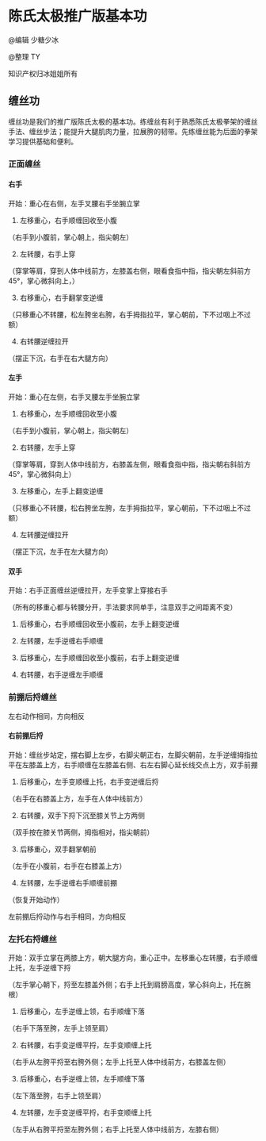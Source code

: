# 陈氏太极推广版基本功

@编辑 少糖少冰

@整理 TY

知识产权归冰姐姐所有

## 缠丝功

缠丝功是我们的推广版陈氏太极的基本功。练缠丝有利于熟悉陈氏太极拳架的缠丝手法、缠丝步法；能提升大腿肌肉力量，拉展胯的韧带。先练缠丝能为后面的拳架学习提供基础和便利。

### 正面缠丝

#### 右手

开始：重心在右侧，左手叉腰右手坐腕立掌

1. 左移重心，右手顺缠回收至小腹

（右手到小腹前，掌心朝上，指尖朝左）

2. 左转腰，右手上穿

（穿掌等肩，穿到人体中线前方，左膝盖右侧，眼看食指中指，指尖朝左斜前方45°，掌心微斜向上，）

3. 右移重心，右手翻掌变逆缠

（只移重心不转腰，松左胯坐右胯，右手拇指拉平，掌心朝前，下不过咽上不过额）

4. 右转腰逆缠拉开

（摆正下沉，右手在右大腿方向）

#### 左手

开始：重心在左侧，右手叉腰左手坐腕立掌

1. 右移重心，左手顺缠回收至小腹

（右手到小腹前，掌心朝上，指尖朝左）

2. 右转腰，左手上穿

（穿掌等肩，穿到人体中线前方，右膝盖左侧，眼看食指中指，指尖朝右斜前方45°，掌心微斜向上）

3. 左移重心，左手上翻变逆缠

（只移重心不转腰，松右胯坐左胯，左手拇指拉平，掌心朝前，下不过咽上不过额）

4. 左转腰逆缠拉开

（摆正下沉，左手在左大腿方向）

#### 双手

开始：右手正面缠丝逆缠拉开，左手变掌上穿接右手

（所有的移重心都与转腰分开，手法要求同单手，注意双手之间距离不变）

1. 后移重心，右手顺缠回收至小腹前，左手上翻变逆缠

2. 左转腰，左手逆缠右手顺缠

3. 后移重心，左手顺缠回收至小腹前，右手上翻变逆缠

4. 右转腰，右手逆缠左手顺缠

### 前掤后捋缠丝

左右动作相同，方向相反

#### 右前掤后捋

开始：缠丝步站定，摆右脚上左步，右脚尖朝正右，左脚尖朝前，左手逆缠拇指拉平在左膝盖上方，右手顺缠在左膝盖右侧、右左右脚心延长线交点上方，双手前掤

1. 后移重心，左手变顺缠上托，右手变逆缠后捋

（右手在右膝盖上方，左手在人体中线前方）

2. 右转腰，双手下捋下沉至膝关节上方两侧

（双手按在膝关节两侧，拇指相对，指尖朝前）

3. 后移重心，双手翻掌朝前

（左手在小腹前，右手在右膝盖上方）

4. 左转腰，左手逆缠右手顺缠前掤

（恢复开始动作）

左前掤后捋动作与右手相同，方向相反

### 左托右捋缠丝

开始：双手立掌在两膝上方，朝大腿方向，重心正中。左移重心左转腰，右手顺缠上托，左手逆缠下捋

（左手掌心朝下，捋至左膝盖外侧；右手上托到肩膀高度，掌心斜向上，托在腕根）

1. 后移重心，左手逆缠上领，右手顺缠下落

（右手下落至胯，左手上领至肩）

2. 右转腰，右手变逆缠平捋，左手变顺缠上托

（右手从左胯平捋至右胯外侧；左手上托至人体中线前方，右膝盖左侧）

3. 后移重心，右手逆缠上领，左手顺缠下落

（左下落至胯，右手上领至肩）

4. 左转腰，左手变逆缠平捋，右手变顺缠上托

（左手从右胯平捋至左胯外侧；右手上托至人体中线前方，左膝右侧）

 